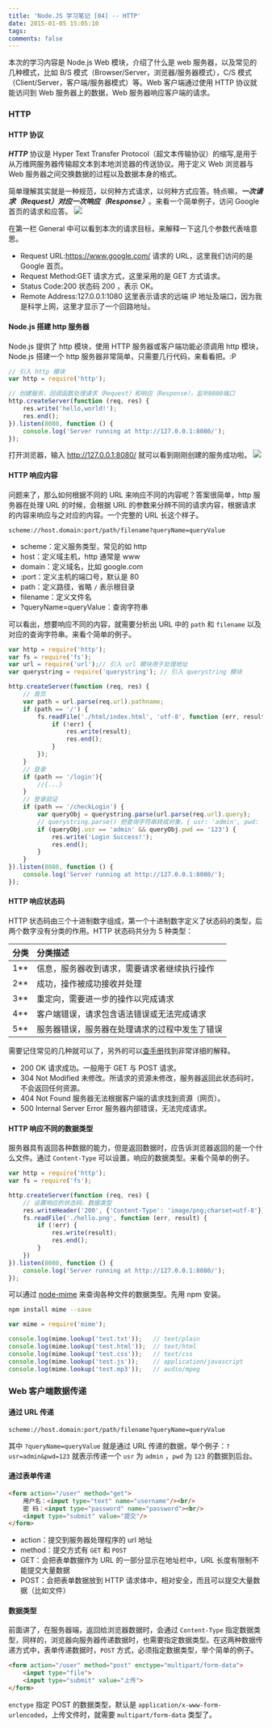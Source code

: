 ```yaml
---
title: 'Node.JS 学习笔记 [04] -- HTTP'
date: 2015-01-05 15:05:10
tags:
comments: false
---
```


本次的学习内容是 Node.js Web 模块，介绍了什么是 web 服务器，以及常见的几种模式，比如 B/S 模式（Browser/Server，浏览器/服务器模式），C/S 模式（Client/Server，客户端/服务器模式）等。Web 客户端通过使用 HTTP 协议就能访问到 Web 服务器上的数据，Web 服务器响应客户端的请求。
<!-- more -->
### HTTP
#### HTTP 协议
***HTTP***  协议是 Hyper Text Transfer Protocol（超文本传输协议）的缩写,是用于从万维网服务器传输超文本到本地浏览器的传送协议。用于定义 Web 浏览器与 Web 服务器之间交换数据的过程以及数据本身的格式。

简单理解其实就是一种规范，以何种方式请求，以何种方式应答。特点嘛，***一次请求（Request）对应一次响应（Response）***。来看一个简单例子，访问 Google 首页的请求和应答。
![](http://ww3.sinaimg.cn/large/6057861cgw1fbb9dlv1ylj20xy0ts7ct.jpg)

在第一栏 General 中可以看到本次的请求目标，来解释一下这几个参数代表啥意思。

- Request URL:https://www.google.com/  请求的 URL，这里我们访问的是 Google 首页。
- Request Method:GET 请求方式，这里采用的是 GET 方式请求。
- Status Code:200  状态码 200 ，表示 OK。
- Remote Address:127.0.0.1:1080 这里表示请求的远端 IP 地址及端口，因为我是科学上网，这里才显示了一个回路地址。

#### Node.js 搭建 http 服务器
Node.js 提供了 http 模块，使用 HTTP 服务器或客户端功能必须调用 http 模块，Node.js 搭建一个 http 服务器非常简单，只需要几行代码，来看看把。:P
```js
// 引入 http 模块
var http = require('http');

// 创建服务，回调函数处理请求（Request）和响应（Response），监听8080端口
http.createServer(function (req, res) {
    res.write('hello,world!');
    res.end();
}).listen(8080, function () {
    console.log('Server running at http://127.0.0.1:8080/');
});
```
打开浏览器，输入 http://127.0.0.1:8080/ 就可以看到刚刚创建的服务成功啦。
![](http://ww4.sinaimg.cn/large/6057861cgw1fbbabbplavj20tg08mmyp.jpg)

#### HTTP 响应内容
问题来了，那么如何根据不同的 URL 来响应不同的内容呢？答案很简单，http 服务器在处理 URL 的时候，会根据 URL 的参数来分辨不同的请求内容，根据请求的内容来响应与之对应的内容。一个完整的 URL 长这个样子。
```Text
scheme://host.domain:port/path/filename?queryName=queryValue
```
- scheme：定义服务类型，常见的如 http
- host：定义域主机，http 通常是 www
- domain：定义域名，比如 google.com
- :port：定义主机的端口号，默认是 80
- path：定义路径，省略 `/` 表示根目录
- filename：定义文件名
- ?queryName=queryValue：查询字符串

可以看出，想要响应不同的内容，就需要分析出 URL 中的 `path` 和 `filename` 以及对应的查询字符串。来看个简单的例子。
```js
var http = require('http');
var fs = require('fs');
var url = require('url');// 引入 url 模块用于处理地址
var querystring = require('querystring'); // 引入 querystring 模块

http.createServer(function (req, res) {
    // 首页
    var path = url.parse(req.url).pathname;
    if (path == '/') {
        fs.readFile('./html/index.html', 'utf-8', function (err, result) {
            if (!err) {
                res.write(result);
                res.end();
            }
        });
    }
    // 登录
    if (path == '/login'){
        //{...}
    }
    // 登录验证
    if (path == '/checkLogin') {
        var queryObj = querystring.parse(url.parse(req.url).query);
        // querystring.parse() 把查询字符串转成对象，{ usr: 'admin', pwd: '123' }
        if (queryObj.usr == 'admin' && queryObj.pwd == '123') {
            res.write('Login Success!');
            res.end();
        }
    }
}).listen(8080, function () {
    console.log('Server running at http://127.0.0.1:8080/');
});
```

#### HTTP 响应状态码
HTTP 状态码由三个十进制数字组成，第一个十进制数字定义了状态码的类型，后两个数字没有分类的作用。HTTP 状态码共分为 5 种类型：

|分类   |分类描述                                   |
|:-----|:------------------------------------------|
|1**   |信息，服务器收到请求，需要请求者继续执行操作   |
|2**   |成功，操作被成功接收并处理                   |
|3**   |重定向，需要进一步的操作以完成请求            |
|4**   |客户端错误，请求包含语法错误或无法完成请求     |
|5**   |服务器错误，服务器在处理请求的过程中发生了错误 |

需要记住常见的几种就可以了，另外的可以[查手册](http://tools.jb51.net/table/http_status_code)找到非常详细的解释。
- 200	OK	请求成功。一般用于 GET 与 POST 请求。
- 304	Not Modified	未修改。所请求的资源未修改，服务器返回此状态码时，不会返回任何资源。
- 404	Not Found	服务器无法根据客户端的请求找到资源（网页）。
- 500	Internal Server Error	服务器内部错误，无法完成请求。

#### HTTP 响应不同的数据类型
服务器具有返回各种数据的能力，但是返回数据时，应告诉浏览器返回的是一个什么文件。通过 `Content-Type` 可以设置，响应的数据类型。来看个简单的例子。
```js
var http = require('http');
var fs = require('fs');

http.createServer(function (req, res) {
    // 设置响应的状态码，数据类型
    res.writeHeader('200', {'Content-Type': 'image/png;charset=utf-8'});
    fs.readFile('./hello.png', function (err, result) {
        if (!err) {
            res.write(result);
            res.end();
        }
    })
}).listen(8080, function () {
    console.log('Server running at http://127.0.0.1:8080/');
});
```
可以通过 [node-mime](https://github.com/broofa/node-mime) 来查询各种文件的数据类型。先用 npm 安装。
```bash
npm install mime --save
```
```js
var mime = require('mime');

console.log(mime.lookup('test.txt'));   // text/plain
console.log(mime.lookup('test.html'));  // text/html
console.log(mime.lookup('test.css'));   // text/css
console.log(mime.lookup('test.js'));    // application/javascript
console.log(mime.lookup('test.mp3'));   // audio/mpeg
```
### Web 客户端数据传递

#### 通过 URL 传递
```Text
scheme://host.domain:port/path/filename?queryName=queryValue
```
其中 `?queryName=queryValue` 就是通过 URL 传递的数据，举个例子：`?usr=admin&pwd=123` 就表示传递一个 `usr` 为 `admin` ，`pwd` 为 `123` 的数据到后台。
#### 通过表单传递
```html
<form action="/user" method="get">
    用户名：<input type="text" name="username"/><br/>
    密 码：<input type="password" name="password"><br/>
    <input type="submit" value="提交"/>
</form>
```
- action：提交到服务器处理程序的 url 地址
- method：提交方式有 `GET` 和 `POST`
- GET：会把表单数据作为 URL 的一部分显示在地址栏中，URL 长度有限制不能提交大量数据
- POST：会把表单数据放到 HTTP 请求体中，相对安全，而且可以提交大量数据（比如文件）

#### 数据类型
前面讲了，在服务器端，返回给浏览器数据时，会通过 `Content-Type` 指定数据类型，同样的，浏览器向服务器传递数据时，也需要指定数据类型。在这两种数据传递方式中，表单传递数据时，`POST` 方式，必须指定数据类型，举个简单的例子。
```html
<form action="/user" method="post" enctype="multipart/form-data">
    <input type="file">
    <input type="submit" value="上传">
</form>
```
`enctype` 指定 POST 的数据类型，默认是 `application/x-www-form-urlencoded`，上传文件时，就需要 `multipart/form-data` 类型了。
